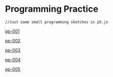 # Programming Practice

```
//Just some small programming sketches in p5.js
```

[pp-001](http://cdouglas.io/ProgrammingPractice/pp-001/)

[pp-002](http://cdouglas.io/ProgrammingPractice/pp-002/)

[pp-003](http://cdouglas.io/ProgrammingPractice/pp-003/)

[pp-004](http://cdouglas.io/ProgrammingPractice/pp-004/)

[pp-005](http://cdouglas.io/ProgrammingPractice/pp-005/)